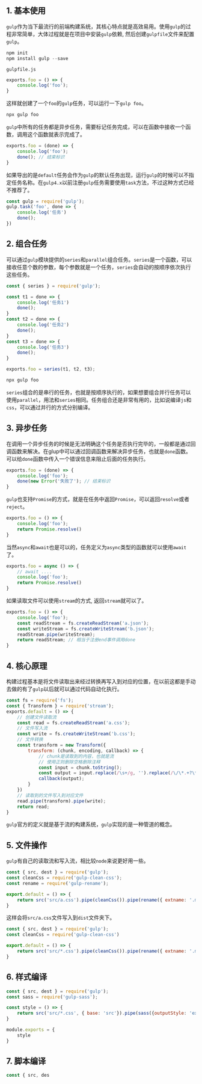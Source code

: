 ## 1. 基本使用

```gulp```作为当下最流行的前端构建系统，其核心特点就是高效易用。使用```gulp```的过程非常简单，大体过程就是在项目中安装```gulp```依赖, 然后创建```gulpfile```文件来配置```gulp```。

```s
npm init
npm install gulp --save
```

```gulpfile.js```

```js
exports.foo = () => {
    console.log('foo');
}
```

这样就创建了一个```foo```的```gulp```任务，可以运行一下```gulp foo```。

```s
npx gulp foo
```

```gulp```中所有的任务都是异步任务，需要标记任务完成，可以在函数中接收一个函数，调用这个函数就表示完成了。

```js
exports.foo = (done) => {
    console.log('foo');
    done(); // 结束标识
}
```

如果导出的是```default```任务会作为```gulp```的默认任务出现，运行```gulp```的时候可以不指定任务名称。在```gulp4.x```以前注册```gulp```任务需要使用```task```方法，不过这种方式已经不推荐了。

```js
const gulp = require('gulp');
gulp.task('foo', done => {
    console.log('任务')
    done();
})
```

## 2. 组合任务

可以通过```gulp```模块提供的```series```和```parallel```组合任务。```series```是一个函数，可以接收任意个数的参数，每个参数就是一个任务，```series```会自动的按顺序依次执行这些任务。

```js
const { series } = require('gulp');

const t1 = done => {
    console.log('任务1')
    done();
}
const t2 = done => {
    console.log('任务2')
    done();
}
const t3 = done => {
    console.log('任务3')
    done();
}

exports.foo = series(t1, t2, t3);
```

```s
npx gulp foo
```

```series```组合的是串行的任务，也就是按顺序执行的，如果想要组合并行任务可以使用```parallel```，用法和```series```相同。任务组合还是非常有用的，比如说编译```js```和```css```，可以通过并行的方式分别编译。

## 3. 异步任务

在调用一个异步任务的时候是无法明确这个任务是否执行完毕的，一般都是通过回调函数来解决。在glup中可以通过回调函数来解决异步任务，也就是```done```函数。可以给```done```函数中传入一个错误信息来阻止后面的任务执行。

```js
exports.foo = (done) => {
    console.log('foo');
    done(new Error('失败了'); // 结束标识
}
```

```gulp```也支持```Promise```的方式，就是在任务中返回```Promise```，可以返回```resolve```或者```reject```。

```js
exports.foo = () => {
    console.log('foo');
    return Promise.resolve()
}
```

当然```async```和```await```也是可以的，任务定义为```async```类型的函数就可以使用```await```了。

```js
exports.foo = async () => {
    // await ....
    console.log('foo');
    return Promise.resolve()
}
```

如果读取文件可以使用```stream```的方式, 返回````stream````就可以了。

```js
exports.foo = () => {
    console.log('foo');
    const readStream = fs.createReadStream('a.json');
    const writeStream = fs.createWriteStream('b.json');
    readStream.pipe(writeStream);
    return readStream; // 相当于注册end事件调用done
}
```

## 4. 核心原理

构建过程基本是将文件读取出来经过转换再写入到对应的位置，在以前这都是手动去做的有了```gulp```以后就可以通过代码自动化执行。

```js
const fs = require('fs');
const { Transform } = require('stream');
exports.default = () => {
    // 创建文件读取流
    const read = fs.createReadStream('a.css');
    // 文件写入流
    const write = fs.createWriteStream('b.css');
    // 文件转换
    const transform = new Transform({
        transform: (chunk, encoding, callback) => {
            // chunk是读取到的内容，也就是流
            // 使用正则删除空格删除注释
            const input = chunk.toString();
            const output = input.replace(/\s+/g, '').replace(/\/\*.+?\*\//g, '');
            callback(output);
        }
    })
    // 读取到的文件写入到对应文件
    read.pipe(transform).pipe(write);
    return read;
}
```

```gulp```官方的定义就是基于流的构建系统，```gulp```实现的是一种管道的概念。

## 5. 文件操作

```gulp```有自己的读取流和写入流，相比较```node```来说更好用一些。

```js
const { src, dest } = require('gulp');
const cleanCss = require('gulp-clean-css');
const rename = require('gulp-rename');

export.default = () => {
    return src('src/a.css').pipe(cleanCss()).pipe(rename({ extname: '.min.css'})).pipe(dest('dist'));
}
```

这样会将```src/a.css```文件写入到```dist```文件夹下。

```js
const { src, dest } = require('gulp');
const cleanCss = require('gulp-clean-css')

export.default = () => {
    return src('src/*.css').pipe(cleanCss()).pipe(rename({ extname: '.min.css'})).pipe(dest('dist'));
}
```

## 6. 样式编译

```js
const { src, dest } = require('gulp');
const sass = require('gulp-sass');

const style = () => {
    return src('src/*.css', { base: 'src'}).pipe(sass({outputStyle: 'expanded'})).pipe(dest('dist'));
}

module.exports = {
    style
}
```

## 7. 脚本编译

```js
const { src, des